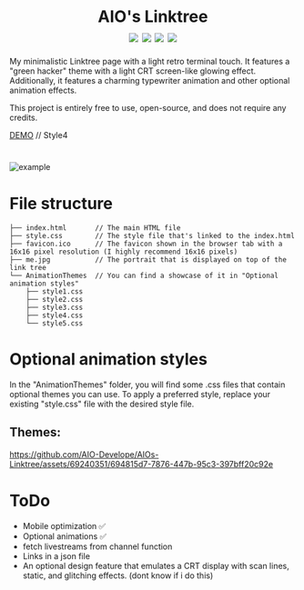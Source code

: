 
<h1 align="center">
    AIO's Linktree
    <br>
    <div align="center">
    <img src="https://img.shields.io/badge/html-5-red" align="center"/>
    <img src="https://img.shields.io/badge/css-3-blue" align="center"/>
    <img src="https://img.shields.io/badge/Developing-Active-brightgreen" align="center"/>
    <img src="https://img.shields.io/badge/Version-3.1-green" align="center"/>
    </div>
</h1>

My minimalistic Linktree page with a light retro terminal touch. It features a "green hacker" theme with a light CRT screen-like glowing effect. Additionally, it features a charming typewriter animation and other optional animation effects.
 
This project is entirely free to use, open-source, and does not require any credits.
 
[DEMO](https://daboys.ml/) // Style4

#

![example](https://github.com/AIO-Develope/AIOs-Linktree/assets/69240351/8ddb9106-aa2a-4cfb-ac59-32fca798a0d0)


# File structure
```
├── index.html       // The main HTML file
├── style.css        // The style file that's linked to the index.html
├── favicon.ico      // The favicon shown in the browser tab with a 16x16 pixel resolution (I highly recommend 16x16 pixels)
├── me.jpg           // The portrait that is displayed on top of the link tree
└── AnimationThemes  // You can find a showcase of it in "Optional animation styles"
    ├── style1.css
    ├── style2.css
    ├── style3.css
    ├── style4.css
    └── style5.css
```
# Optional animation styles

In the "AnimationThemes" folder, you will find some .css files that contain optional themes you can use. To apply a preferred style, replace your existing "style.css" file with the desired style file.

<h2>Themes:</h2>

https://github.com/AIO-Develope/AIOs-Linktree/assets/69240351/694815d7-7876-447b-95c3-397bff20c92e



# ToDo

- Mobile optimization ✅
- Optional animations ✅
- fetch livestreams from channel function 
- Links in a json file
- An optional design feature that emulates a CRT display with scan lines, static, and glitching effects. (dont know if i do this)


